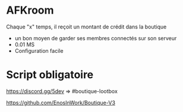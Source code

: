 # AFKroom
Chaque "x" temps, il reçoit un montant de crédit dans la boutique

- un bon moyen de garder ses membres connectés sur son serveur
- 0.01 MS
- Configuration facile

# Script obligatoire
https://discord.gg/5dev => #boutique-lootbox

https://github.com/EnosInWork/Boutique-V3

